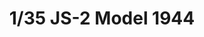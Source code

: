 ---
layout: product
title: "1/35 JS-2 Model 1944"
price: "7200" 
desc: "Maketa"
img_path: "/assets/img/TAM35289.webp"
brand: "N/A"
available: true
special_offer: false
new: false
soon: false
cat: "010000"
subcat: "010300"
subsubcat: "0N/A"
sifra: "TAM35289"
popular: false
spec: false
---